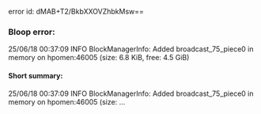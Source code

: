 error id: dMAB+T2/BkbXXOVZhbkMsw==
### Bloop error:

25/06/18 00:37:09 INFO BlockManagerInfo: Added broadcast_75_piece0 in memory on hpomen:46005 (size: 6.8 KiB, free: 4.5 GiB)
#### Short summary: 

25/06/18 00:37:09 INFO BlockManagerInfo: Added broadcast_75_piece0 in memory on hpomen:46005 (size: ...